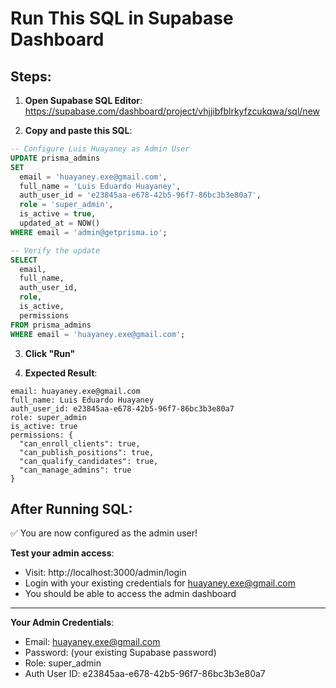 # Run This SQL in Supabase Dashboard

## Steps:

1. **Open Supabase SQL Editor**: https://supabase.com/dashboard/project/vhjjibfblrkyfzcukqwa/sql/new

2. **Copy and paste this SQL**:

```sql
-- Configure Luis Huayaney as Admin User
UPDATE prisma_admins
SET
  email = 'huayaney.exe@gmail.com',
  full_name = 'Luis Eduardo Huayaney',
  auth_user_id = 'e23845aa-e678-42b5-96f7-86bc3b3e80a7',
  role = 'super_admin',
  is_active = true,
  updated_at = NOW()
WHERE email = 'admin@getprisma.io';

-- Verify the update
SELECT
  email,
  full_name,
  auth_user_id,
  role,
  is_active,
  permissions
FROM prisma_admins
WHERE email = 'huayaney.exe@gmail.com';
```

3. **Click "Run"**

4. **Expected Result**:
```
email: huayaney.exe@gmail.com
full_name: Luis Eduardo Huayaney
auth_user_id: e23845aa-e678-42b5-96f7-86bc3b3e80a7
role: super_admin
is_active: true
permissions: {
  "can_enroll_clients": true,
  "can_publish_positions": true,
  "can_qualify_candidates": true,
  "can_manage_admins": true
}
```

## After Running SQL:

✅ You are now configured as the admin user!

**Test your admin access**:
- Visit: http://localhost:3000/admin/login
- Login with your existing credentials for huayaney.exe@gmail.com
- You should be able to access the admin dashboard

---

**Your Admin Credentials**:
- Email: huayaney.exe@gmail.com
- Password: (your existing Supabase password)
- Role: super_admin
- Auth User ID: e23845aa-e678-42b5-96f7-86bc3b3e80a7
